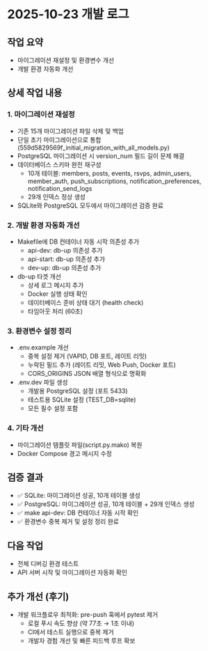 # 2025-10-23 개발 로그

## 작업 요약
- 마이그레이션 재설정 및 환경변수 개선
- 개발 환경 자동화 개선

## 상세 작업 내용

### 1. 마이그레이션 재설정
- 기존 15개 마이그레이션 파일 삭제 및 백업
- 단일 초기 마이그레이션으로 통합 (559d5829569f_initial_migration_with_all_models.py)
- PostgreSQL 마이그레이션 시 version_num 필드 길이 문제 해결
- 데이터베이스 스키마 완전 재구성
  - 10개 테이블: members, posts, events, rsvps, admin_users, member_auth, push_subscriptions, notification_preferences, notification_send_logs
  - 29개 인덱스 정상 생성
- SQLite와 PostgreSQL 모두에서 마이그레이션 검증 완료

### 2. 개발 환경 자동화 개선
- Makefile에 DB 컨테이너 자동 시작 의존성 추가
  - api-dev: db-up 의존성 추가
  - api-start: db-up 의존성 추가  
  - dev-up: db-up 의존성 추가
- db-up 타겟 개선
  - 상세 로그 메시지 추가
  - Docker 실행 상태 확인
  - 데이터베이스 준비 상태 대기 (health check)
  - 타임아웃 처리 (60초)

### 3. 환경변수 설정 정리
- .env.example 개선
  - 중복 설정 제거 (VAPID, DB 포트, 레이트 리밋)
  - 누락된 필드 추가 (레이트 리밋, Web Push, Docker 포트)
  - CORS_ORIGINS JSON 배열 형식으로 명확화
- .env.dev 파일 생성
  - 개발용 PostgreSQL 설정 (포트 5433)
  - 테스트용 SQLite 설정 (TEST_DB=sqlite)
  - 모든 필수 설정 포함

### 4. 기타 개선
- 마이그레이션 템플릿 파일(script.py.mako) 복원
- Docker Compose 경고 메시지 수정

## 검증 결과
- ✅ SQLite: 마이그레이션 성공, 10개 테이블 생성
- ✅ PostgreSQL: 마이그레이션 성공, 10개 테이블 + 29개 인덱스 생성
- ✅ make api-dev: DB 컨테이너 자동 시작 확인
- ✅ 환경변수 중복 제거 및 설정 정리 완료

## 다음 작업
- 전체 디버깅 환경 테스트
- API 서버 시작 및 마이그레이션 자동화 확인

## 추가 개선 (후기)
- 개발 워크플로우 최적화: pre-push 훅에서 pytest 제거
  - 로컬 푸시 속도 향상 (약 77초 → 1초 이내)
  - CI에서 테스트 실행으로 중복 제거
  - 개발자 경험 개선 및 빠른 피드백 루프 확보